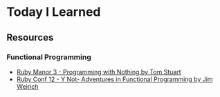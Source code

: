 # Today I Learned

## Resources
### Functional Programming
- [Ruby Manor 3 - Programming with Nothing by Tom Stuart](https://www.youtube.com/watch?v=VUhlNx_-wYk)
- [Ruby Conf 12 - Y Not- Adventures in Functional Programming by Jim Weirich](https://www.youtube.com/watch?v=FITJMJjASUs)
